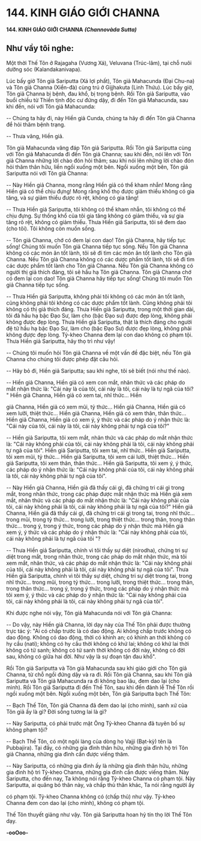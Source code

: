 # 144. KINH GIÁO GIỚI CHANNA

**144. KINH GIÁO GIỚI CHANNA**
***(Channovàda Sutta)***

## Như vầy tôi nghe:

Một thời Thế Tôn ở Rajagaha (Vương Xá), Veluvana (Trúc-lâm), tại chỗ nuôi dưỡng sóc
(Kalandakanivapa).

Lúc bấy giờ Tôn giả Sariputta (Xá lợi phất), Tôn giả Mahacunda (Ðại Chu-na) và Tôn giả Channa
(Xiển-đà) cùng trú ở Gijjhakuta (Linh Thứu). Lúc bấy giờ, Tôn giả Channa bị bệnh, đau khổ, bị trọng
bệnh. Rồi Tôn giả Sariputta, vào buổi chiều từ Thiền tịnh độc cư đứng dậy, đi đến Tôn giả Mahacunda,
sau khi đến, nói với Tôn giả Mahacunda:

-- Chúng ta hãy đi, này Hiền giả Cunda, chúng ta hãy đi đến Tôn giả Channa để hỏi thăm bệnh trạng.

-- Thưa vâng, Hiền giả.

Tôn giả Mahacunda vâng đáp Tôn giả Sariputta. Rồi Tôn giả Sariputta cùng với Tôn giả Mahacunda đi
đến Tôn giả Channa; sau khi đến, nói lên với Tôn giả Channa những lời chào đón hỏi thăm; sau khi nói
lên những lời chào đón hỏi thăm thân hữu, liền ngồi xuống một bên. Ngồi xuống một bên, Tôn giả
Sariputta nói với Tôn giả Channa:

-- Này Hiền giả Channa, mong rằng Hiền giả có thể kham nhẫn! Mong rằng Hiền giả có thể chịu đựng!
Mong rằng khổ thọ được giảm thiểu không có gia tăng, và sự giảm thiểu được rõ rệt, không có gia tăng!

-- Thưa Hiền giả Sariputta, tôi không có thể kham nhẫn, tôi không có thể chịu đựng. Sự thống khổ của
tôi gia tăng không có giảm thiểu, và sự gia tăng rõ rệt, không có giảm thiểu. Thưa Hiền giả Sariputta, tôi
sẽ đem dao (cho tôi). Tôi không còn muốn sống.

-- Tôn giả Channa, chớ có đem lại con dao! Tôn giả Channa, hãy tiếp tục sống! Chúng tôi muốn Tôn giả
Channa tiếp tục sống. Nếu Tôn giả Channa không có các món ăn tốt lành, tôi sẽ đi tìm các món ăn tốt
lành cho Tôn giả Channa. Nếu Tôn giả Channa không có các dược phẩm tốt lành, tôi sẽ đi tìm các dược
phẩm tốt lành cho Tôn giả Channa. Nếu Tôn giả Channa không có người thị giả thích đáng, tôi sẽ hầu hạ
Tôn giả Channa. Tôn giả Channa chớ có đem lại con dao! Tôn giả Channa hãy tiếp tục sống! Chúng tôi
muốn Tôn giả Channa tiếp tục sống.

-- Thưa Hiền giả Sariputta, không phải tôi không có các món ăn tốt lành, cũng không phải tôi không có
các dược phẩm tốt lành. Cũng không phải tôi không có thị giả thích đáng. Thưa Hiền giả Sariputta, trong
một thời gian dài, tôi đã hầu hạ bậc Ðạo Sư, làm cho (bậc Ðạo sư) được đẹp lòng, không phải không
được đẹp lòng. Thưa Hiền giả Sariputta, thật là thích đáng cho người đệ tử hầu hạ bậc Ðạo Sư, làm cho
(bậc Ðạo Sư) được đẹp lòng, không phải không được đẹp lòng. Tỷ-kheo Channa đem lại con dao không
có phạm tội. Thưa Hiền giả Sariputta, hãy thọ trì như vậy!

-- Chúng tôi muốn hỏi Tôn giả Channa về một vấn đề đặc biệt, nếu Tôn giả Channa cho chúng tôi được
phép đặt câu hỏi.

-- Hãy bỏ đi, Hiền giả Sariputta; sau khi nghe, tôi sẽ biết (nói như thế nào).

-- Hiền giả Channa, Hiền giả có xem con mắt, nhãn thức và các pháp do mắt nhận thức là: "Cái này là
của tôi, cái này là tôi, cái này là tự ngã của tôi? " Hiền giả Channa, Hiền giả có xem tai, nhĩ thức... Hiền

giả Channa, Hiền giả có xem mũi, tỷ thức... Hiền giả Channa, Hiền giả có xem lưỡi, thiệt thức... Hiền
giả Channa, Hiền giả có xem thân, thân thức... Hiền giả Channa, Hiền giả có xem ý, ý thức và các pháp
do ý nhận thức là: "Cái này của tôi, cái này là tôi, cái này không phải tự ngã của tôi?"

-- Hiền giả Sariputta, tôi xem mắt, nhãn thức và các pháp do mắt nhận thức là: "Cái này không phải của
tôi, cái này không phải là tôi, cái này không phải tự ngã của tôi". Hiền giả Sariputta, tôi xem tai, nhĩ
thức.. Hiền giả Sariputta, tôi xem mũi, tỷ thức... Hiền giả Sariputta, tôi xem cái lưỡi, thiệt thức... Hiền
giả Sariputta, tôi xem thân, thân thức... Hiền giả Sariputta, tôi xem ý, ý thức, các pháp do ý nhận thức là:
"Cái này không phải của tôi, cái này không phải là tôi, cái này không phải tự ngã của tôi".

-- Này Hiền giả Channa, Hiền giả đã thấy cái gì, đã chứng tri cái gì trong mắt, trong nhãn thức, trong các
pháp được mắt nhận thức mà Hiền giả xem mắt, nhãn thức và các pháp do mắt nhận thức là: "Cái này
không phải của tôi, cái này không phải là tôi, cái này không phải là tự ngã của tôi?" Hiền giả Channa,
Hiền giả đã thấy cái gì, đã chứng tri cái gì trong tai, trong nhĩ thức... trong mũi, trong tỷ thức... trong
lưỡi, trong thiệt thức... trong thân, trong thân thức... trong ý, trong ý thức, trong các pháp do ý nhận thức
mà Hiền giả xem ý, ý thức và các pháp do ý nhận thức là: "Cái này không phải của tôi, cái này không
phải là tự ngã của tôi "?

-- Thưa Hiền giả Sariputta, chính vì tôi thấy sự diệt (nirodha), chứng tri sự diệt trong mắt, trong nhãn
thức, trong các pháp do mắt nhận thức, mà tôi xem mắt, nhãn thức, và các pháp do mắt nhận thức là:
"Cái này không phải của tôi, cái này không phải là tôi, cái này không phải tự ngã của tôi". Thưa Hiền giả
Sariputta, chính vì tôi thấy sự diệt, chứng tri sự diệt trong tai, trong nhĩ thức... trong mũi, trong tỷ thức...
trong lưỡi, trong thiệt thức... trong thân, trong thân thức... trong ý, trong ý thức, trong các pháp do ý
nhận thức mà tôi xem ý, ý thức và các pháp do ý nhận thức là: "Cái này không phải của tôi, cái này
không phải là tôi, cái này không phải tự ngã của tôi".

Khi được nghe nói vậy, Tôn giả Mahacunda nói với Tôn giả Channa:

-- Do vậy, này Hiền giả Channa, lời dạy này của Thế Tôn phải được thường trực tác ý: "Ai có chấp
trước là có dao động. Ai không chấp trước không có dao động. Không có dao động, thời có khinh an; có
khinh an thời không có hy cầu (nati); không có hy cầu thời không có khứ lai; không có khứ lai thời
không có tử sanh; không có tử sanh thời không có đời này, không có đời sau, không có giữa hai đời.
Như vậy là sự đoạn tận đau khổ".

Rồi Tôn giả Sariputta và Tôn giả Mahacunda sau khi giáo giới cho Tôn giả Channa, từ chỗ ngồi đứng
dậy và ra đi. Rồi Tôn giả Channa, sau khi Tôn giả Sariputta và Tôn giả Mahacunda ra đi không bao lâu,
đem dao lại (cho mình). Rồi Tôn giả Sariputta đi đến Thế Tôn, sau khi đến đảnh lễ Thế Tôn rồi ngồi
xuống một bên. Ngồi xuống một bên, Tôn giả Sariputta bạch Thế Tôn:

-- Bạch Thế Tôn, Tôn giả Channa đã đem dao lại (cho mình), sanh xứ của Tôn giả ấy là gì? Ðời sống
tương lai là gì?

-- Này Sariputta, có phải trước mặt Ông Tỷ-kheo Channa đã tuyên bố sự không phạm tội?

-- Bạch Thế Tôn, có một ngôi làng của dòng họ Vajji (Bạt-kỳ) tên là Pubbajira). Tại đấy, có những gia
đình thân hữu, những gia đình hộ trì Tôn giả Channa, những gia đình cần được viếng thăm.

-- Này Sariputta, có những gia đình ấy là những gia đình thân hữu, những gia đình hộ trì Tỷ-kheo
Channa, những gia đình cần được viếng thăm. Này Sariputta, cho đến nay, Ta không nói rằng Tỷ-kheo
Channa có phạm tội. Này Sariputta, ai quăng bỏ thân này, và chấp thủ thân khác, Ta nói rằng người ấy

có phạm tội. Tỷ-kheo Channa không có (chấp thủ) như vậy. Tỷ-kheo Channa đem con dao lại (cho
mình), không có phạm tội.

Thế Tôn thuyết giảng như vậy. Tôn giả Sariputta hoan hỷ tín thọ lời Thế Tôn dạy.

**-ooOoo-**

